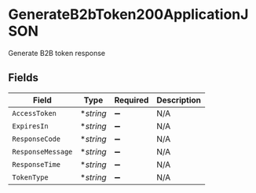 # GenerateB2bToken200ApplicationJSON

Generate B2B token response


## Fields

| Field              | Type               | Required           | Description        |
| ------------------ | ------------------ | ------------------ | ------------------ |
| `AccessToken`      | **string*          | :heavy_minus_sign: | N/A                |
| `ExpiresIn`        | **string*          | :heavy_minus_sign: | N/A                |
| `ResponseCode`     | **string*          | :heavy_minus_sign: | N/A                |
| `ResponseMessage`  | **string*          | :heavy_minus_sign: | N/A                |
| `ResponseTime`     | **string*          | :heavy_minus_sign: | N/A                |
| `TokenType`        | **string*          | :heavy_minus_sign: | N/A                |